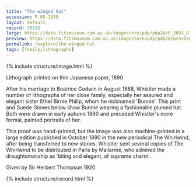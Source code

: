 ```yaml
---
title: "The winged hat"
accession: P.95-1959
layout: default
record: 10332
large: https://data.fitzmuseum.cam.ac.uk/imagestore/pdp/pdp20/P_2093_R.jpg
preview: https://data.fitzmuseum.cam.ac.uk/imagestore/pdp/pdp20/preview_P_2093_R.jpg
permalink: /explore/the-winged-hat
tags: [family,lithographs]
---
```

{% include structure/image.html %}

Lithograph printed on thin Japanese paper, 1890

After his marriage to Beatrice Godwin in August 1888, Whistler made a number of lithographs of her close family, especially her assured and elegant sister Ethel Birnie Philip, whom he nicknamed 'Bunnie'. This print and Suede Gloves below show Bunnie wearing a fashionable plumed hat. Both were drawn in early autumn 1890 and preceded Whistler's more formal, painted portraits of her.

This proof was hand-printed, but the image was also machine-printed in a large edition published in October 1890 in the new periodical The Whirlwind, after being transferred to new stones. Whistler sent several copies of The Whirlwind to be distributed in Paris by Mallarmé, who admired the draughtsmanship as 'biting and elegant, of supreme charm'.

Given by Sir Herbert Thompson 1920

{% include structure/record.html %}
